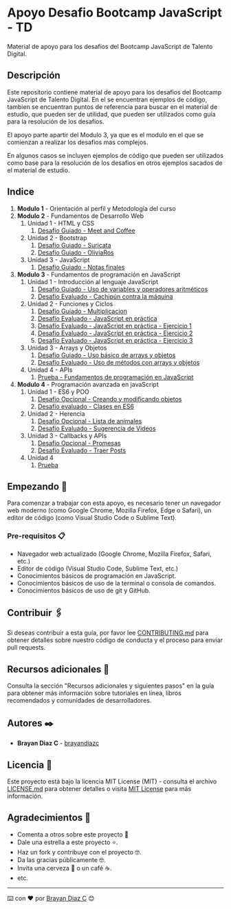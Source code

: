 # Apoyo Desafio Bootcamp JavaScript - TD

Material de apoyo para los desafios del Bootcamp JavaScript de Talento Digital.

## Descripción

Este repositorio contiene material de apoyo para los desafios del Bootcamp JavaScript de Talento Digital. En el se encuentran ejemplos de código, tambien se encuentran puntos de referencia para buscar en el material de estudio, que pueden ser de utilidad, que pueden ser utilizados como guía para la resolución de los desafios.

El apoyo parte apartir del Modulo 3, ya que es el modulo en el que se comienzan a realizar los desafios mas complejos.

En algunos casos se incluyen ejemplos de código que pueden ser utilizados como base para la resolución de los desafios en otros ejemplos sacados de el material de estudio.

## Indice

1. **Modulo 1** - Orientación al perfil y Metodología del curso
2. **Modulo 2** - Fundamentos de Desarrollo Web
   1. Unidad 1 - HTML y CSS
      1. [Desafío Guiado - Meet and Coffee](./MODULO-2/Unidad-1/DesafioGuiado-MeetAndCoffee)
   2. Unidad 2 - Bootstrap
      1. [Desafío Guiado - Suricata](./MODULO-2/Unidad-2/DesafioGuiado-Suricata)
      2. [Desafío Guiado - OliviaRos](./MODULO-2/Unidad-2/DesafioGuiado-OliviaRos)
   3. Unidad 3 - JavaScript
      1. [Desafío Guiado - Notas finales](./MODULO-2/Unidad-3/DesafioGuiado-NotasFinales)
3. **Modulo 3** - Fundamentos de programación en JavaScript
   1. Unidad 1 - Introducción al lenguaje JavaScript
      1. [Desafio Guiado - Uso de variables y operadores aritméticos](./MODULO-3/Unidad-1/DesafioGuiado-UsoVariablesOperadoresAritmeticos/index.html)
      2. [Desafío Evaluado - Cachipún contra la máquina](./MODULO-3/Unidad-1/DesafioEvaluado-CachipunContraLaMaquina/index.html)
   2. Unidad 2 - Funciones y Ciclos
      1. [Desafío Guiado - Multiplicacion](./MODULO-3/Unidad-2/DesafioGuiado-Multiplicacion/index.html)
      2. [Desafío Evaluado - JavaScript en práctica](./MODULO-3/Unidad-2/DesafioEvaluado-JavaScriptEnPractica)
      3. [Desafío Evaluado - JavaScript en práctica - Ejercicio 1](./MODULO-3/Unidad-2/DesafioEvaluado-JavaScriptEnPractica/ejercicio-1.html)
      4. [Desafío Evaluado - JavaScript en práctica - Ejercicio 2](./MODULO-3/Unidad-2/DesafioEvaluado-JavaScriptEnPractica/ejercicio-2.html)
      5. [Desafío Evaluado - JavaScript en práctica - Ejercicio 3](./MODULO-3/Unidad-2/DesafioEvaluado-JavaScriptEnPractica/ejercicio-3.html)
   3. Unidad 3 - Arrays y Objetos
      1. [Desafío Guiado - Uso básico de arrays y objetos](./MODULO-3/Unidad-3/DesafioGuiado-ArraysObjetos/index.html)
      2. [Desafío Evaluado - Uso de métodos con arrays y objetos](./MODULO-3/Unidad-3/DesafioEvaluado-MetodosArraysObjetos/index.html)
   4. Unidad 4 - APIs
      1. [Prueba - Fundamentos de programación en JavaScript](./MODULO-3/Unidad-4/Prueba-FundamentosProgramacionJavaScript/index.html)
4. **Modulo 4** - Programación avanzada en javaScript
   1. Unidad 1 - ES6 y POO
      1. [Desafío Opcional - Creando y modificando objetos](MODULO-4/Unidad-1/DesafioOpcional-CreandoModificandoObjetos/consultorio.js)
      2. [Desafío evaluado - Clases en ES6](MODULO-4/Unidad-1/DesafíoEvaluado-ClasesES6)
   2. Unidad 2 - Herencia
      1. [Desafío Opcional - Lista de animales](MODULO-4/Unidad-2/DesafíoOpcional-ListaAnimales)
      2. [Desafío Evaluado - Sugerencia de Videos](MODULO-4/Unidad-2/DesafíoEvaluado-SugerenciaVideos)
   3. Unidad 3 - Callbacks y APIs
      1. [Desafío Opcional - Promesas](MODULO-4/Unidad-3/DesafíoOpcional-Promesas)
      2. [Desafío Evaluado - Traer Posts](MODULO-4/Unidad-3/DesafíoEvaluado-TraerPosts)
   4. Unidad 4
      1. [Prueba](MODULO-4/Unidad-4/Prueba)

## Empezando 🚀

Para comenzar a trabajar con esta apoyo, es necesario tener un navegador web moderno (como Google Chrome, Mozilla Firefox, Edge o Safari), un editor de código (como Visual Studio Code o Sublime Text).

### Pre-requisitos 📋

- Navegador web actualizado (Google Chrome, Mozilla Firefox, Safari, etc.)
- Editor de código (Visual Studio Code, Sublime Text, etc.)
- Conocimientos básicos de programación en JavaScript.
- Conocimientos básicos de uso de la terminal o consola de comandos.
- Conocimientos básicos de uso de git y GitHub.

## Contribuir 🖇️

Si deseas contribuir a esta guía, por favor lee [CONTRIBUTING.md](https://gist.github.com/tu_usuario_github/xxxxxx) para obtener detalles sobre nuestro código de conducta y el proceso para enviar pull requests.

## Recursos adicionales 📖

Consulta la sección "Recursos adicionales y siguientes pasos" en la guía para obtener más información sobre tutoriales en línea, libros recomendados y comunidades de desarrolladores.

## Autores ✒️

- **Brayan Diaz C** - [brayandiazc](https://github.com/brayandiazc)

## Licencia 📄

Este proyecto está bajo la licencia MIT License (MIT) - consulta el archivo [LICENSE.md](LICENSE.md) para obtener detalles o visita [MIT License](https://opensource.org/licenses/MIT) para más información.

## Agradecimientos 🎁

- Comenta a otros sobre este proyecto 📢
- Dale una estrella a este proyecto ⭐️.
- Haz un fork y contribuye con el proyecto 🤓.
- Da las gracias públicamente 🤓.
- Invita una cerveza 🍺 o un café ☕.
- etc.

---

⌨️ con ❤️ por [Brayan Diaz C](https://github.com/brayandiazc) 😊
